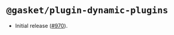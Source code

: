 # `@gasket/plugin-dynamic-plugins`

- Initial release ([#970]).

[#970]: https://github.com/godaddy/gasket/pull/970

